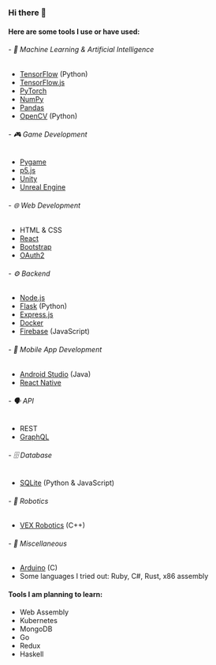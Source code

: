 ### Hi there 👋

<!--
**pokir/pokir** is a ✨ _special_ ✨ repository because its `README.md` (this file) appears on your GitHub profile.

Here are some ideas to get you started:

- 🔭 I’m currently working on ...
- 🌱 I’m currently learning ...
- 👯 I’m looking to collaborate on ...
- 🤔 I’m looking for help with ...
- 💬 Ask me about ...
- 📫 How to reach me: ...
- 😄 Pronouns: ...
- ⚡ Fun fact: ...
-->

<!-- - I'm working on a mobile app! -->

#### Here are some tools I use or have used:

###### - 🧠 Machine Learning & Artificial Intelligence
  - [TensorFlow](https://www.tensorflow.org/) (Python)
  - [TensorFlow.js](https://www.tensorflow.org/js)
  - [PyTorch](https://pytorch.org/)
  - [NumPy](https://numpy.org/)
  - [Pandas](https://pandas.pydata.org/)
  - [OpenCV](https://docs.opencv.org/master/) (Python)

###### - 🎮 Game Development
  - [Pygame](https://www.pygame.org/)
  - [p5.js](https://p5js.org/)
  - [Unity](https://unity.com/)
  - [Unreal Engine](https://www.unrealengine.com/)

###### - 🌐 Web Development
  - HTML & CSS
  - [React](https://reactjs.org/)
  - [Bootstrap](https://getbootstrap.com/)
  - [OAuth2](https://oauth.net/2/)

###### - ⚙️ Backend
  - [Node.js](https://nodejs.dev/)
  - [Flask](https://flask.palletsprojects.com/) (Python)
  - [Express.js](https://expressjs.com/)
  - [Docker](https://www.docker.com/)
  - [Firebase](https://firebase.google.com/) (JavaScript)

###### - 📱 Mobile App Development
  - [Android Studio](https://developer.android.com/studio/) (Java)
  - [React Native](https://reactnative.dev/)

###### - 🗣️ API
  - REST
  - [GraphQL](https://graphql.org/)

###### - 🗄️ Database
  - [SQLite](https://www.sqlite.org/) (Python & JavaScript)

###### - 🤖 Robotics
  - [VEX Robotics](https://www.vexrobotics.com/) (C++)

###### - 🧰 Miscellaneous
  - [Arduino](https://www.arduino.cc/) (C)
  - Some languages I tried out: Ruby, C#, Rust, x86 assembly

#### Tools I am planning to learn:

- Web Assembly
- Kubernetes
- MongoDB
- Go
- Redux
- Haskell
